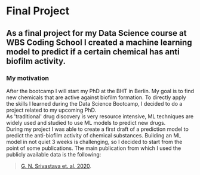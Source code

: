 # Final Project
## As a final project for my Data Science course at WBS Coding School I created a machine learning model to predict if a certain chemical has anti biofilm activity.  
### My motivation
After the bootcamp I will start my PhD at the BHT in Berlin. My goal is to find new chemicals that are active against biofilm formation. To directly apply the skills I learned during the Data Science Bootcamp, I decided to do a project related to my upcoming PhD.  
As 'traditional' drug discovery is very resource intensive, ML techniques are widely used and studied to use ML models to predict new drugs.  
During my project I was able to create a first draft of a prediction model to predict the anti-biofilm activity of chemical substances. Building an ML model in not quiet 3 weeks is challenging, so I decided to start from the point of some publications. The main publication from which I used the publicly available data is the following:  
> [G. N. Srivastava et. al. 2020](https://doi.org/10.1016/j.ygeno.2020.03.020).  
